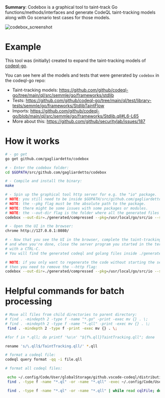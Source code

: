 **Summary**: Codebox is a graphical tool to taint-track Go functions/methods/interfaces and generate CodeQL taint-tracking models along with Go scenario test cases for those models.

![codebox_screenshot](https://user-images.githubusercontent.com/15271561/86345187-e2bc5900-bc63-11ea-95e5-5f5e63e7040f.png)

# Example

This tool was (initially) created to expand the taint-tracking models of [codeql-go](https://github.com/github/codeql-go).

You can see here all the models and tests that were generated by `codebox` in the codeql-go repo:
 - Taint-tracking models: https://github.com/github/codeql-go/tree/main/ql/src/semmle/go/frameworks/stdlib
 - Tests: https://github.com/github/codeql-go/tree/main/ql/test/library-tests/semmle/go/frameworks/StdlibTaintFlow
 - Imports: https://github.com/github/codeql-go/blob/main/ql/src/semmle/go/frameworks/Stdlib.qll#L6-L65
 - More about this: https://github.com/github/securitylab/issues/187

# How it works

```bash
# - go get
go get github.com/gagliardetto/codebox

# - Enter the codebox folder:
cd $GOPATH/src/github.com/gagliardetto/codebox

# - Compile and install the binary:
make

# - Spin up the graphical tool http server for e.g. the "io" package.
# NOTE: you still need to be inside $GOPATH/src/github.com/gagliardetto/codebox
# NOTE: the --pkg flag must be the absolute path to the package.
# NOTE: there might be some issues with some packages or modules.
# NOTE: the --out-dir flag is the folder where all the generated files will go.
codebox --out-dir=./generated/compressed --pkg=/usr/local/go/src/io --stub --http

# - Open the UI in the browser:
chrome http://127.0.0.1:8080/

# - Now that you see the UI in the browser, complete the taint-tracking logic
# and when you're done, close the server program you started in the terminal
# with a CTRL-C.
# You will find the generated codeql and golang files inside ./generated/compressed

# NOTE: if you only want to regenerate the code without starting the server,
# then you need to remove the --http flag:
codebox --out-dir=./generated/compressed --pkg=/usr/local/go/src/io --stub
```

# Helpful commands for batch processing

```bash
# Move all files from child directories to parent directory:
# find . -mindepth 2 -type f -name "*.go" -print -exec mv {} . \;
# find . -mindepth 2 -type f -name "*.qll" -print -exec mv {} . \;
 find . -mindepth 2 -type f -print -exec mv {} . \;

#for f in *.qll; do printf '%s\n' "${f%.qll}TaintTracking.qll"; done

rename 's/\.qll$/TaintTracking.qll/' *.qll

# format a codeql file:
codeql query format -qq -i file.qll

# format all codeql files:

 echo ~/.config/Code/User/globalStorage/github.vscode-codeql/distribution*/codeql/codeql
 find . -type f -name "*.ql" -or -name "*.qll" -exec ~/.config/Code/User/globalStorage/github.vscode-codeql/distribution12/codeql/codeql query format -qq -i {} ';' -print

 find . -type f -name "*.ql" -or -name "*.qll" | while read cqlFile; do echo $cqlFile && codeql query format -qq -i $cqlFile; done


```
